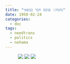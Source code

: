 ```yaml
---
title: "נחמה: פנקס חבר במפאי"
date: 1950-02-24
categories:
  - doc
tags:
  - needtrans
  - politics
  - nehama
---
```


<figure class="half">
    <a  href="/haskindocs/assets/images/1950-02-24-nehama-mapay-2.jpg">
    <img src="/haskindocs/assets/images/1950-02-24-nehama-mapay-2.jpg"></a>
    <a  href="/haskindocs/assets/images/1950-02-24-nehama-mapay-3.jpg">
    <img src="/haskindocs/assets/images/1950-02-24-nehama-mapay-3.jpg"></a>
    <a  href="/haskindocs/assets/images/1950-02-24-nehama-mapay-4.jpg">
    <img src="/haskindocs/assets/images/1950-02-24-nehama-mapay-4.jpg"></a>
</figure>

